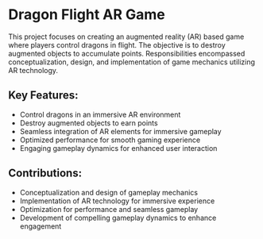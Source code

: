 # Dragon Flight AR Game

This project focuses on creating an augmented reality (AR) based game where players control dragons in flight. The objective is to destroy augmented objects to accumulate points. Responsibilities encompassed conceptualization, design, and implementation of game mechanics utilizing AR technology.

## Key Features:
- Control dragons in an immersive AR environment
- Destroy augmented objects to earn points
- Seamless integration of AR elements for immersive gameplay
- Optimized performance for smooth gaming experience
- Engaging gameplay dynamics for enhanced user interaction

## Contributions:
- Conceptualization and design of gameplay mechanics
- Implementation of AR technology for immersive experience
- Optimization for performance and seamless gameplay
- Development of compelling gameplay dynamics to enhance engagement